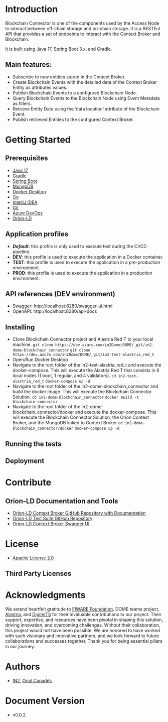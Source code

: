 # Introduction 
Blockchain Connector is one of the components used by the Access Node to interact between off-chain storage and on-chain 
storage. It is a RESTFul API that provides a set of endpoints to interact with the Context Broker and Blockchain. 

It is built using Java 17, Spring Boot 3.x, and Gradle.

## Main features:
- Subscribe to new entities stored in the Context Broker. 
- Create Blockchain Events with the detailed data of the Context Broker Entity as attributes values. 
- Publish Blockchain Events to a configured Blockchain Node. 
- Query Blockchain Events to the Blockchain Node using Event Metadata as filters. 
- Retrieve Entity Data using the ‘data location’ attribute of the Blockchain Event. 
- Publish retrieved Entities to the configured Context Broker.

# Getting Started

## Prerequisites
- [Java 17](https://www.oracle.com/java/technologies/javase/jdk17-archive-downloads.html)
- [Gradle](https://gradle.org/install/)
- [Spring Boot](https://spring.io/projects/spring-boot/)
- [MongoDB](https://www.mongodb.com/)
- [Docker Desktop](https://www.docker.com/)
- [Go](https://golang.org/)
- [IntelliJ IDEA](https://www.jetbrains.com/idea/)
- [Git](https://git-scm.com/)
- [Azure DevOps](https://azure.microsoft.com/en-us/services/devops/)
- [Orion-LD](https://github.com/FIWARE/context.Orion-LD/blob/develop/doc/manuals-ld/installation-guide-docker.md)

## Application profiles 
- <b>*Default*</b>: this profile is only used to execute test during the CI/CD pipeline.
- <b>DEV</b>: this profile is used to execute the application in a Docker container.
- <b>TEST</b>: this profile is used to execute the application in a pre-production environment.
- <b>PROD</b>: this profile is used to execute the application in a production environment.

## API references (DEV environment)
- Swagger: http://localhost:8280/swagger-ui.html
- OpenAPI: http://localhost:8280/api-docs

## Installing
- Clone Blockchain Connector project and Alastria Red T to your local machine. 
```git clone https://dev.azure.com/in2Dome/DOME/_git/in2-dome-blockchain_connector```
```git clone https://dev.azure.com/in2Dome/DOME/_git/in2-test-alastria_red_t```
- Open/Run Docker Desktop
- Navigate to the root folder of the in2-test-alastria_red_t and execute the docker-compose. This will execute the Alastria Red T that consists in 6 local nodes (1 boot, 1 regular, and 4 validators).
```cd in2-test-alastria_red_t```
```docker-compose up -d```
- Navigate to the root folder of the in2-dome-blockchain_connector and build the docker image. This will execute the Blockchain Connector Solution.
```cd in2-dome-blockchain_connector```
```docker build -t blockchain-connector .```
- Navigate to the root folder of the in2-dome-blockchain_connector/docker and execute the docker-compose. This will execute the Blockchain Connector Solution, the Orion Context Broker, and the MongoDB linked to Context Broker
```cd in2-dome-blockchain_connector/docker```
```docker-compose up -d```

## Running the tests

## Deployment

# Contribute

## Orion-LD Documentation and Tools
- [Orion-LD Context Broker GitHub Repository with Documentation](https://github.com/FIWARE/context.Orion-LD)
- [Orion-LD Test Suite GitHub Repository](https://github.com/FIWARE/NGSI-LD_TestSuite/tree/master)
- [Orion-LD Context Broker Swagger UI](https://forge.etsi.org/swagger/ui/?url=https://forge.etsi.org/rep/NGSI-LD/NGSI-LD/-/raw/master/spec/updated/generated/full_api.json#/)

# License
- [Apache License 2.0](https://www.apache.org/licenses/LICENSE-2.0)

## Third Party Licenses

# Acknowledgments
We extend heartfelt gratitude to [FIWARE Foundation](https://www.fiware.org/foundation/), DOME teams project, [Alastria](https://alastria.io/), and [DigitelTS](https://digitelts.es/) for their invaluable contributions to our project. Their support, expertise, and resources have been pivotal in shaping this solution, driving innovation, and overcoming challenges. Without their collaboration, this project would not have been possible. We are honored to have worked with such visionary and innovative partners, and we look forward to future collaborations and successes together. Thank you for being essential pillars in our journey.

# Authors
- [IN2](https://in2.es), [Oriol Canadés](mailto:oriol.canades@in2.es)

# Document Version
- v0.0.2

